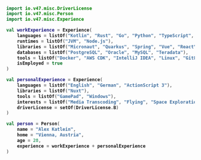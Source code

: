 <h4>

```kotlin
import io.v47.misc.DriverLicense
import io.v47.misc.Person
import io.v47.misc.Experience

val workExperience = Experience(
    languages = listOf("Kotlin", "Rust", "Go", "Python", "TypeScript", "JavaScript", "Regex"),
    runtimes = listOf("JVM", "Node.js"),
    libraries = listOf("Micronaut", "Quarkus", "Spring", "Vue", "React", "Angular", "AWS SDK"),
    databases = listOf("PostgreSQL", "Oracle", "MySQL", "Teradata"),
    tools = listOf("Docker", "AWS CDK", "IntelliJ IDEA", "Linux", "GitLab"),
    isEmployed = true
)

val personalExperience = Experience(
    languages = listOf("English", "German", "ActionScript 3"),
    libraries = listOf("Nuxt"),
    tools = listOf("GamePad", "Windows"),
    interests = listOf("Media Transcoding", "Flying", "Space Exploration", "Sci-Fi"),
    driverLicense = setOf(DriverLicense.B)
)

val person = Person(
    name = "Alex Katlein",
    home = "Vienna, Austria",
    age = 28,
    experience = workExperience + personalExperience
)
```

</h4>

<!--
**vemilyus/vemilyus** is a ✨ _special_ ✨ repository because its `README.md` (this file) appears on your GitHub profile.

Here are some ideas to get you started:

- 🔭 I’m currently working on ...
- 🌱 I’m currently learning ...
- 👯 I’m looking to collaborate on ...
- 🤔 I’m looking for help with ...
- 💬 Ask me about ...
- 📫 How to reach me: ...
- 😄 Pronouns: ...
- ⚡ Fun fact: ...
-->
